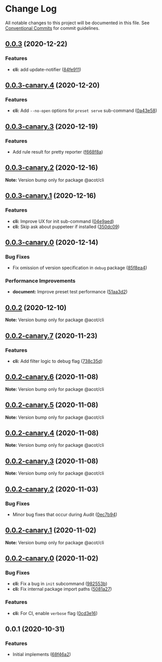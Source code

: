 # Change Log

All notable changes to this project will be documented in this file.
See [Conventional Commits](https://conventionalcommits.org) for commit guidelines.

## [0.0.3](https://github.com/acot-a11y/acot/compare/@acot/cli@0.0.3-canary.4...@acot/cli@0.0.3) (2020-12-22)

### Features

- **cli:** add update-notifier ([84fe911](https://github.com/acot-a11y/acot/commit/84fe91119ff4862cb82d00da2d0949965ec221c5))

## [0.0.3-canary.4](https://github.com/acot-a11y/acot/compare/@acot/cli@0.0.3-canary.3...@acot/cli@0.0.3-canary.4) (2020-12-20)

### Features

- **cli:** Add `--no-open` options for `preset serve` sub-command ([0a43e58](https://github.com/acot-a11y/acot/commit/0a43e58bcb5b8e8f3bb1fe639989570eef6c5815))

## [0.0.3-canary.3](https://github.com/acot-a11y/acot/compare/@acot/cli@0.0.3-canary.2...@acot/cli@0.0.3-canary.3) (2020-12-19)

### Features

- Add rule result for pretty reporter ([f668f8a](https://github.com/acot-a11y/acot/commit/f668f8a56e730ea31ece53f23d7fd2629e456211))

## [0.0.3-canary.2](https://github.com/acot-a11y/acot/compare/@acot/cli@0.0.3-canary.1...@acot/cli@0.0.3-canary.2) (2020-12-16)

**Note:** Version bump only for package @acot/cli

## [0.0.3-canary.1](https://github.com/acot-a11y/acot/compare/@acot/cli@0.0.3-canary.0...@acot/cli@0.0.3-canary.1) (2020-12-16)

### Features

- **cli:** Improve UX for init sub-command ([04e9aed](https://github.com/acot-a11y/acot/commit/04e9aedb05e8be8d07ef0ffa2d804ab89e8ccd56))
- **cli:** Skip ask about puppeteer if installed ([350dc09](https://github.com/acot-a11y/acot/commit/350dc09ced8e7c17c77edc75b879f18471b7d488))

## [0.0.3-canary.0](https://github.com/acot-a11y/acot/compare/@acot/cli@0.0.2...@acot/cli@0.0.3-canary.0) (2020-12-14)

### Bug Fixes

- Fix omission of version specification in `debug` package ([85f8ea4](https://github.com/acot-a11y/acot/commit/85f8ea44c7b029301dbcd6bceef427fda35972b6))

### Performance Improvements

- **document:** Improve preset test performance ([51aa3d2](https://github.com/acot-a11y/acot/commit/51aa3d2f6dc6f609c179f5410c12d9ad431706f3))

## [0.0.2](https://github.com/acot-a11y/acot/compare/@acot/cli@0.0.2-canary.7...@acot/cli@0.0.2) (2020-12-10)

**Note:** Version bump only for package @acot/cli

## [0.0.2-canary.7](https://github.com/acot-a11y/acot/compare/@acot/cli@0.0.2-canary.6...@acot/cli@0.0.2-canary.7) (2020-11-23)

### Features

- **cli:** Add filter logic to debug flag ([738c35d](https://github.com/acot-a11y/acot/commit/738c35d0c318036b09faff6588671f054c7508bb))

## [0.0.2-canary.6](https://github.com/acot-a11y/acot/compare/@acot/cli@0.0.2-canary.5...@acot/cli@0.0.2-canary.6) (2020-11-08)

**Note:** Version bump only for package @acot/cli

## [0.0.2-canary.5](https://github.com/acot-a11y/acot/compare/@acot/cli@0.0.2-canary.4...@acot/cli@0.0.2-canary.5) (2020-11-08)

**Note:** Version bump only for package @acot/cli

## [0.0.2-canary.4](https://github.com/acot-a11y/acot/compare/@acot/cli@0.0.2-canary.3...@acot/cli@0.0.2-canary.4) (2020-11-08)

**Note:** Version bump only for package @acot/cli

## [0.0.2-canary.3](https://github.com/acot-a11y/acot/compare/@acot/cli@0.0.2-canary.2...@acot/cli@0.0.2-canary.3) (2020-11-08)

**Note:** Version bump only for package @acot/cli

## [0.0.2-canary.2](https://github.com/acot-a11y/acot/compare/@acot/cli@0.0.2-canary.1...@acot/cli@0.0.2-canary.2) (2020-11-03)

### Bug Fixes

- Minor bug fixes that occur during Audit ([0ec7b94](https://github.com/acot-a11y/acot/commit/0ec7b94e8f885cb45aae351d0279033367b8d94c))

## [0.0.2-canary.1](https://github.com/acot-a11y/acot/compare/@acot/cli@0.0.2-canary.0...@acot/cli@0.0.2-canary.1) (2020-11-02)

**Note:** Version bump only for package @acot/cli

## [0.0.2-canary.0](https://github.com/acot-a11y/acot/compare/@acot/cli@0.0.1...@acot/cli@0.0.2-canary.0) (2020-11-02)

### Bug Fixes

- **cli:** Fix a bug in `init` subcommand ([982553b](https://github.com/acot-a11y/acot/commit/982553b6e6dc76ecdd19727e8682f3e1efd90572))
- **cli:** Fix internal package import paths ([5081a27](https://github.com/acot-a11y/acot/commit/5081a27021bdb8c679e0f7bb1612b53dc46e477d))

### Features

- **cli:** For CI, enable `verbose` flag ([0cd3e16](https://github.com/acot-a11y/acot/commit/0cd3e16e145ef5d5f09b88219a7fbdcc430714b2))

## 0.0.1 (2020-10-31)

### Features

- Initial implements ([68f46a2](https://github.com/acot-a11y/acot/commit/68f46a250de7793795678ece40d23d927ddd075c))
